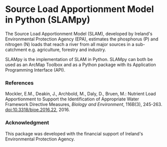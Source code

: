 # Source Load Apportionment Model in Python (SLAMpy)
The Source Load Apportionment Model (SLAM), developed by Ireland's Environmental Protection Agency (EPA), estimates the phosphorus (P) and nitrogen (N) loads that reach a river from all major sources in a sub-catchment e.g. agriculture, forestry and industry. 

SLAMpy is the implementation of SLAM in Python. SLAMpy can both be used as an ArcMap Toolbox and as a Python package with its Application Programming Interface (API).

### References
Mockler, E.M., Deakin, J., Archbold, M., Daly, D., Bruen, M.: Nutrient Load Apportionment to Support the Identification of Appropriate Water Framework Directive Measures, *Biology and Environment*, 116B(3), 245-263. [doi:10.3318/bioe.2016.22](https://www.jstor.org/stable/10.3318/bioe.2016.22), 2016.

### Acknowledgment
This package was developed with the financial support of Ireland's Environmental Protection Agency.
